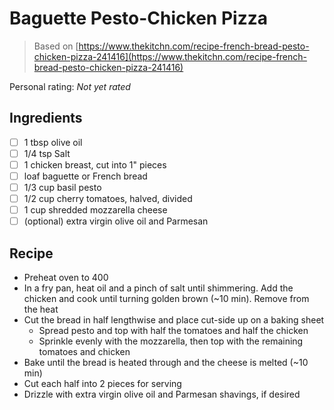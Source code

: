 <!-- Do not modify sections with "AUTO-*". They are updated by make.py -->

# Baguette Pesto-Chicken Pizza

> Based on [https://www.thekitchn.com/recipe-french-bread-pesto-chicken-pizza-241416](https://www.thekitchn.com/recipe-french-bread-pesto-chicken-pizza-241416)

<!-- rating=0; (User can specify rating on scale of 1-5) -->
<!-- AUTO-UserRating -->
Personal rating: *Not yet rated*
<!-- /AUTO-UserRating -->

<!-- name_image=None; (User can specify image name) -->
<!-- AUTO-Image -->
<!-- TODO: Capture image -->
<!-- /AUTO-Image -->

## Ingredients

* [ ] 1 tbsp olive oil
* [ ] 1/4 tsp Salt
* [ ] 1 chicken breast, cut into 1" pieces
* [ ] loaf baguette or French bread
* [ ] 1/3 cup basil pesto
* [ ] 1/2 cup cherry tomatoes, halved, divided
* [ ] 1 cup shredded mozzarella cheese
* [ ] (optional) extra virgin olive oil and Parmesan

## Recipe

* Preheat oven to 400
* In a fry pan, heat oil and a pinch of salt until shimmering. Add the chicken and cook until turning golden brown (~10 min). Remove from the heat
* Cut the bread in half lengthwise and place cut-side up on a baking sheet
    * Spread pesto and top with half the tomatoes and half the chicken
    * Sprinkle evenly with the mozzarella, then top with the remaining tomatoes and chicken
* Bake until the bread is heated through and the cheese is melted (~10 min)
* Cut each half into 2 pieces for serving
* Drizzle with extra virgin olive oil and Parmesan shavings, if desired
